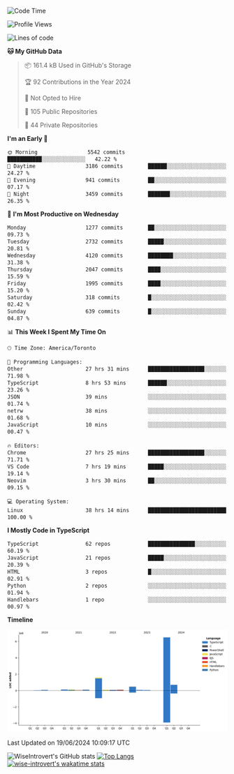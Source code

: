 <!--START_SECTION:waka-->
![Code Time](http://img.shields.io/badge/Code%20Time-1%2C747%20hrs%2031%20mins-blue)

![Profile Views](http://img.shields.io/badge/Profile%20Views-4-blue)

![Lines of code](https://img.shields.io/badge/From%20Hello%20World%20I%27ve%20Written-9.9%20million%20lines%20of%20code-blue)

**🐱 My GitHub Data** 

> 📦 161.4 kB Used in GitHub's Storage 
 > 
> 🏆 92 Contributions in the Year 2024
 > 
> 🚫 Not Opted to Hire
 > 
> 📜 105 Public Repositories 
 > 
> 🔑 44 Private Repositories 
 > 
**I'm an Early 🐤** 

```text
🌞 Morning                5542 commits        ███████████░░░░░░░░░░░░░░   42.22 % 
🌆 Daytime                3186 commits        ██████░░░░░░░░░░░░░░░░░░░   24.27 % 
🌃 Evening                941 commits         ██░░░░░░░░░░░░░░░░░░░░░░░   07.17 % 
🌙 Night                  3459 commits        ███████░░░░░░░░░░░░░░░░░░   26.35 % 
```
📅 **I'm Most Productive on Wednesday** 

```text
Monday                   1277 commits        ██░░░░░░░░░░░░░░░░░░░░░░░   09.73 % 
Tuesday                  2732 commits        █████░░░░░░░░░░░░░░░░░░░░   20.81 % 
Wednesday                4120 commits        ████████░░░░░░░░░░░░░░░░░   31.38 % 
Thursday                 2047 commits        ████░░░░░░░░░░░░░░░░░░░░░   15.59 % 
Friday                   1995 commits        ████░░░░░░░░░░░░░░░░░░░░░   15.20 % 
Saturday                 318 commits         █░░░░░░░░░░░░░░░░░░░░░░░░   02.42 % 
Sunday                   639 commits         █░░░░░░░░░░░░░░░░░░░░░░░░   04.87 % 
```


📊 **This Week I Spent My Time On** 

```text
🕑︎ Time Zone: America/Toronto

💬 Programming Languages: 
Other                    27 hrs 31 mins      ██████████████████░░░░░░░   71.98 % 
TypeScript               8 hrs 53 mins       ██████░░░░░░░░░░░░░░░░░░░   23.26 % 
JSON                     39 mins             ░░░░░░░░░░░░░░░░░░░░░░░░░   01.74 % 
netrw                    38 mins             ░░░░░░░░░░░░░░░░░░░░░░░░░   01.68 % 
JavaScript               10 mins             ░░░░░░░░░░░░░░░░░░░░░░░░░   00.47 % 

🔥 Editors: 
Chrome                   27 hrs 25 mins      ██████████████████░░░░░░░   71.71 % 
VS Code                  7 hrs 19 mins       █████░░░░░░░░░░░░░░░░░░░░   19.14 % 
Neovim                   3 hrs 30 mins       ██░░░░░░░░░░░░░░░░░░░░░░░   09.15 % 

💻 Operating System: 
Linux                    38 hrs 14 mins      █████████████████████████   100.00 % 
```

**I Mostly Code in TypeScript** 

```text
TypeScript               62 repos            ███████████████░░░░░░░░░░   60.19 % 
JavaScript               21 repos            █████░░░░░░░░░░░░░░░░░░░░   20.39 % 
HTML                     3 repos             █░░░░░░░░░░░░░░░░░░░░░░░░   02.91 % 
Python                   2 repos             ░░░░░░░░░░░░░░░░░░░░░░░░░   01.94 % 
Handlebars               1 repo              ░░░░░░░░░░░░░░░░░░░░░░░░░   00.97 % 
```



**Timeline**

![Lines of Code chart](https://raw.githubusercontent.com/wise-introvert/wise-introvert/master/assets/bar_graph.png)


 Last Updated on 19/06/2024 10:09:17 UTC
<!--END_SECTION:waka-->

![WiseIntrovert's GitHub stats](https://github-readme-stats.vercel.app/api?username=wise-introvert&count_private=true&show_icons=true)
[![Top Langs](https://github-readme-stats.vercel.app/api/top-langs/?username=wise-introvert&langs_count=10)](https://github.com/anuraghazra/github-readme-stats)
[![wise-introvert's wakatime stats](https://github-readme-stats.vercel.app/api/wakatime?username=wiseintrovert)](https://github.com/anuraghazra/github-readme-stats)

